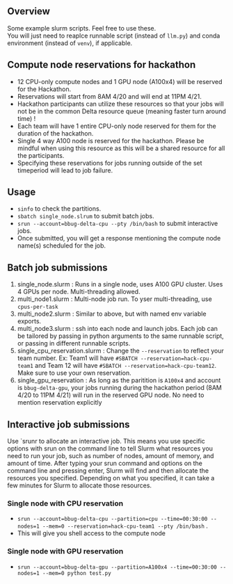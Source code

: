 ## Overview
Some example slurm scripts. Feel free to use these. <br>
You will just need to reaplce runnable script (instead of `llm.py`) and conda environment (instead of `venv`), if applicable. <br>

## Compute node reservations for hackathon
- 12 CPU-only compute nodes and 1 GPU node (A100x4) will be reserved for the Hackathon.
- Reservations will start from 8AM 4/20 and will end at 11PM 4/21.
- Hackathon participants can utilize these resources so that your jobs will not be in the common Delta resource queue (meaning faster turn around time) !
- Each team will have 1 entire CPU-only node reserved for them for the duration of the hackathon.
- Single 4 way A100 node is reserved for the hackathon. Please be mindful when using this resource as this will be a shared resource for all the participants.
- Specifying these reservations for jobs running outside of the set timeperiod will lead to job failure.


## Usage
- `sinfo` to check the partitions. 
- `sbatch single_node.slrum` to submit batch jobs.
- `srun --account=bbug-delta-cpu --pty /bin/bash` to submit interactive jobs.
- Once submitted, you will get a response mentioning the compute node name(s) scheduled for the job.

## Batch job submissions

1. single_node.slurm : Runs in a single node, uses A100 GPU cluster. Uses 4 GPUs per node. Multi-threading allowed.
2. multi_node1.slurm : Multi-node job run. To yser multi-threading, use `cpus-per-task`
3. multi_node2.slurm : Similar to above, but with named env variable exports.
4. multi_node3.slurm : ssh into each node and launch jobs. Each job can be tailored by passing in python arguments to the same runnable script, or passing in different runnable scripts.
5. single_cpu_reservation.slurm : Change the `--reservation` to reflect your team number. Ex: Team1 will have `#SBATCH --reservation=hack-cpu-team1` and Team 12 will have `#SBATCH --reservation=hack-cpu-team12`. Make sure to use your own reservation.
6. single_gpu_reservation : As long as the paritition is `A100x4` and account is `bbug-delta-gpu`, your jobs running during the hackathon period (8AM 4/20 to 11PM 4/21) will run in the reserved GPU node. No need to mention reservation explicitly

## Interactive job submissions
Use `srunr to allocate an interactive job. This means you use specific options with srun on the command line to tell Slurm what resources you need to run your job, such as number of nodes, amount of memory, and amount of time. After typing your srun command and options on the command line and pressing enter, Slurm will find and then allocate the resources you specified. Depending on what you specified, it can take a few minutes for Slurm to allocate those resources. 

### Single node with CPU reservation
- `srun --account=bbug-delta-cpu --partition=cpu --time=00:30:00 --nodes=1 --mem=0 --reservation=hack-cpu-team1 --pty /bin/bash` .
- This will give you shell access to the compute node

### Single node with GPU reservation
- `srun --account=bbug-delta-gpu --partition=A100x4 --time=00:30:00 --nodes=1 --mem=0 python test.py`

